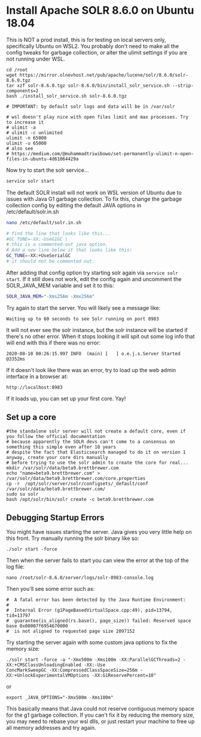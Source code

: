 # Install Apache SOLR 8.6.0 on Ubuntu 18.04

This is NOT a prod install, this is for testing on local servers only, specifically Ubuntu on WSL2. You probably don't need to make all the config tweaks for garbage collection, or alter the ulimit settings if you are not running under WSL. 

```shell
cd /root
wget https://mirror.olnevhost.net/pub/apache/lucene/solr/8.6.0/solr-8.6.0.tgz
tar xzf solr-8.6.0.tgz solr-8.6.0/bin/install_solr_service.sh --strip-components=2
bash ./install_solr_service.sh solr-8.6.0.tgz

# IMPORTANT: by default solr logs and data will be in /var/solr

# wsl doesn't play nice with open files limit and max processes. Try to increase it
# ulimit -a
# ulimit -c unlimited
ulimit -n 65000
ulimit -u 65000
# also see
# https://medium.com/@muhammadtriwibowo/set-permanently-ulimit-n-open-files-in-ubuntu-4d61064429a
```

Now try to start the solr service...

```bash
service solr start
```

The default SOLR install will not work on WSL version of Ubuntu due to issues with Java G1 garbage collection. To fix this, change the garbage collection config by editing the default JAVA options in /etc/default/solr.in.sh

```bash
nano /etc/default/solr.in.sh

# find the line that looks like this...
#GC_TUNE=-XX:-UseG1GC \
# this is a commented-out java option. 
# Add a new line below it that looks like this:
GC_TUNE=-XX:+UseSerialGC
# it should not be commented out. 
```

After adding that config option try starting solr again via `service solr start`. If it still does not work, edit the config again and uncomment the SOLR_JAVA_MEM variable and set it to this:

```bash
SOLR_JAVA_MEM="-Xms256m -Xmx256m"
```

Try again to start the server. You will likely see a message like:

```
Waiting up to 60 seconds to see Solr running on port 8983
```

It will not ever see the solr instance, but the solr instance will be started if there's no other error. When it stops looking it will spit out some log info that will end with this if there was no error: 

```
2020-08-10 00:26:15.997 INFO  (main) [   ] o.e.j.s.Server Started @3352ms
```

If it doesn't look like there was an error, try to load up the web admin interface in a browser at:

```
http://localhost:8983
```

If it loads up, you can set up your first core. Yay!

## Set up a core

```shell
#the standalone solr server will not create a default core, even if you follow the official documentation 
# because apparently the SOLR devs can't come to a consensus on something this simple even after 10 years
# despite the fact that Elasticsearch managed to do it on version 1 anyway, create your core dirs manually
# before trying to use the solr admin to create the core for real...
mkdir /var/solr/data/beta9.brettbrewer.com
echo "name=beta9.brettbrewer.com" > /var/solr/data/beta9.brettbrewer.com/core.properties
cp -r  /opt/solr/server/solr/configsets/_default/conf /var/solr/data/beta9.brettbrewer.com/
sudo su solr
bash /opt/solr/bin/solr create -c beta9.brettbrewer.com
```



## Debugging Startup Errors

You might have issues starting the server. Java gives you very little help on this front. Try manually running the solr binary like so:

```
./solr start -force
```

Then when the server fails to start you can view the error at the top of the log file:

```
nano /root/solr-8.6.0/server/logs/solr-8983-console.log
```

Then you'll see some error such as:

```shell
#  A fatal error has been detected by the Java Runtime Environment:
#
#  Internal Error (g1PageBasedVirtualSpace.cpp:49), pid=13794, tid=13797
#  guarantee(is_aligned(rs.base(), page_size)) failed: Reserved space base 0x00007f6954670000 
#  is not aligned to requested page size 2097152
```

Try starting the server again with some custom java options to fix the memory size:

```
./solr start -force -a "-Xmx500m -Xms100m -XX:ParallelGCThreads=2 -XX:+CMSClassUnloadingEnabled -XX:-Use
ConcMarkSweepGC -XX:CompressedClassSpaceSize=256m -XX:+UnlockExperimentalVMOptions -XX:G1ReservePercent=10"
```

or

```
export _JAVA_OPTIONS="-Xmx500m -Xms100m"
```

This basically means that Java could not reserve contiguous memory space for the g1 garbage collection. If you can't fix it by reducing the memory size, you may need to rebase your wsl dlls, or just restart your machine to free up all memory addresses and try again. 